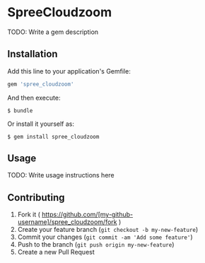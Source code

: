 # SpreeCloudzoom

TODO: Write a gem description

## Installation

Add this line to your application's Gemfile:

```ruby
gem 'spree_cloudzoom'
```

And then execute:

    $ bundle

Or install it yourself as:

    $ gem install spree_cloudzoom

## Usage

TODO: Write usage instructions here

## Contributing

1. Fork it ( https://github.com/[my-github-username]/spree_cloudzoom/fork )
2. Create your feature branch (`git checkout -b my-new-feature`)
3. Commit your changes (`git commit -am 'Add some feature'`)
4. Push to the branch (`git push origin my-new-feature`)
5. Create a new Pull Request
